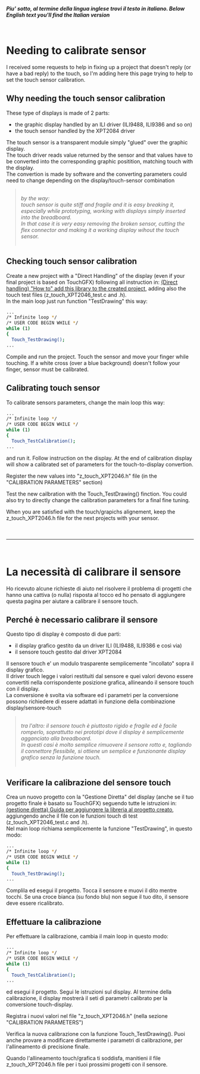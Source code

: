 
_**Piu' sotto, al termine della lingua inglese trovi il testo in italiano. </i>**_
_**Below English text you'll find the Italian version</i>**_

<br>


# Needing to calibrate sensor

I received some requests to help in fixing up a project that doesn't reply (or have a bad reply) to the touch, 
so I'm adding here this page trying to help to set the touch sensor calibration. 

## Why needing the touch sensor calibration

These type of displays is made of 2 parts:<br>
- the graphic display handled by an ILI driver (ILI9488, ILI9386 and so on)<br>
- the touch sensor handled by the XPT2084 driver<br>

The touch sensor is a transparent module simply "glued" over the graphic display.<br>
The touch driver reads value returned by the sensor and that values have to be converted into the corresponding graphic positition, matching touch with the display.<br>
The convertion is made by software and the converting parameters could need to change depending on the display/touch-sensor combination


> <br><em>by the way: <br>touch sensor is quite stiff and fragile and it is easy breaking it, especially while prototyping, working with displays simply inserted into the breadboard.<br>
> In that case it is very easy removing the broken sensor, cutting the flex connector and making it a working display wihout the touch sensor.<br></em><br> 


## Checking touch sensor calibration

Create a new project with a "Direct Handling" of the display (even if your final project is based on TouchGFX) following all instruction in: [(Direct handling) "How to" add this library to the created project](../3B-DIRECT), adding also the touch test files (z_touch_XPT2046_test.c and .h).<br> 
In the main loop just run function "TestDrawing" this way:<br>

  ```sh
  ...
  /* Infinite loop */
  /* USER CODE BEGIN WHILE */
  while (1) 			
  {
	Touch_TestDrawing();		
  ...
  ```

Compile and run the project. Touch the sensor and move your finger while touching.
If a white cross (over a blue background) doesn't follow your finger, sensor must be calibrated.



## Calibrating touch sensor

To calibrate sensors parameters, change the main loop this way:<br>


  ```sh
  ...
  /* Infinite loop */
  /* USER CODE BEGIN WHILE */
  while (1) 			
  {
	Touch_TestCalibration();
  ...
  ```

and run it.
Follow instruction on the display.
At the end of calibration display will show a calibrated set of parameters for the touch-to-display convertion.

Register the new values into "z_touch_XPT2046.h" file (in the "CALIBRATION PARAMETERS" section)

Test the new cailbration with the Touch_TestDrawing() finction.
You could also try to directly change the calibration parameters for a final fine tuning.

When you are satisfied with the touch/grapichs alignement, keep the z_touch_XPT2046.h file for the next projects with your sensor.<br>
<br>
<br>

---

<br>

# La necessità di calibrare il sensore

Ho ricevuto alcune richieste di aiuto nel risolvere il problema di progetti che hanno una cattiva (o nulla) risposta al tocco ed 
ho pensato di aggiungere questa pagina per aiutare a calibrare il sensore touch.


## Perché è necessario calibrare il sensore

Questo tipo di display è composto di due parti:<br>
- il display grafico gestito da un driver ILI (ILI9488, ILI9386 e così via)<br>
- il sensore touch gestito dal driver XPT2084<br>

Il sensore touch e' un modulo trasparente semplicemente "incollato" sopra il display grafico.<br>
Il driver touch legge i valori restituiti dal sensore e quei valori devono essere convertiti nella corrispondente posizione grafica, allineando il sensore touch con il display.<br>
La conversione è svolta via software ed i parametri per la conversione possono richiedere di essere adattati in funzione della combinazione display/sensore-touch


> <br><em>tra l'altro: il sensore touch è piuttosto rigido e fragile ed è facile romperlo, soprattutto nei prototipi dove il display è semplicemente agganciato alla breadboard.<br>
>In questi casi è molto semplice rimuovere il sensore rotto e, tagliando il connettore flessibile, si ottiene un semplice e funzionante display grafico senza la funzione touch.<br></em><br> 


## Verificare la calibrazione del sensore touch

Crea un nuovo progetto con la "Gestione Diretta" del display (anche se il tuo progetto finale è basato su TouchGFX) seguendo tutte le istruzioni in: [(gestione diretta) Guida per aggiungere la libreria al progetto creato](../3B-DIRECT), aggiungendo anche il file con le funzioni touch di test  (z_touch_XPT2046_test.c and .h).<br> 
Nel main loop richiama semplicemente la funzione "TestDrawing", in questo modo:<br>

  ```sh
  ...
  /* Infinite loop */
  /* USER CODE BEGIN WHILE */
  while (1) 			
  {
	Touch_TestDrawing();		
  ...
  ```

Complila ed esegui il progetto. Tocca il sensore e muovi il dito mentre tocchi.
Se una croce bianca (su fondo blu) non segue il tuo dito, il sensore deve essere ricalibrato.



## Effettuare la calibrazione

Per effettuare la calibrazione, cambia il main loop in questo modo:<br>


  ```sh
  ...
  /* Infinite loop */
  /* USER CODE BEGIN WHILE */
  while (1) 			
  {
	Touch_TestCalibration();
  ...
  ```

ed esegui il progetto.
Segui le istruzioni sul display.
Al termine della calibrazione, il display mostrerà il seti di parametri calibrato per la conversione touch-display.

Registra i nuovi valori nel file "z_touch_XPT2046.h" (nella sezione "CALIBRATION PARAMETERS")

Verifica la nuova calibrazione con la funzione Touch_TestDrawing().
Puoi anche provare a modificare direttamente i parametri di calibrazione, per l'allineamento di precisione finale.

Quando l'allineamento touch/grafica ti soddisfa, manitieni il file z_touch_XPT2046.h file per i tuoi prossimi progetti con il sensore.

